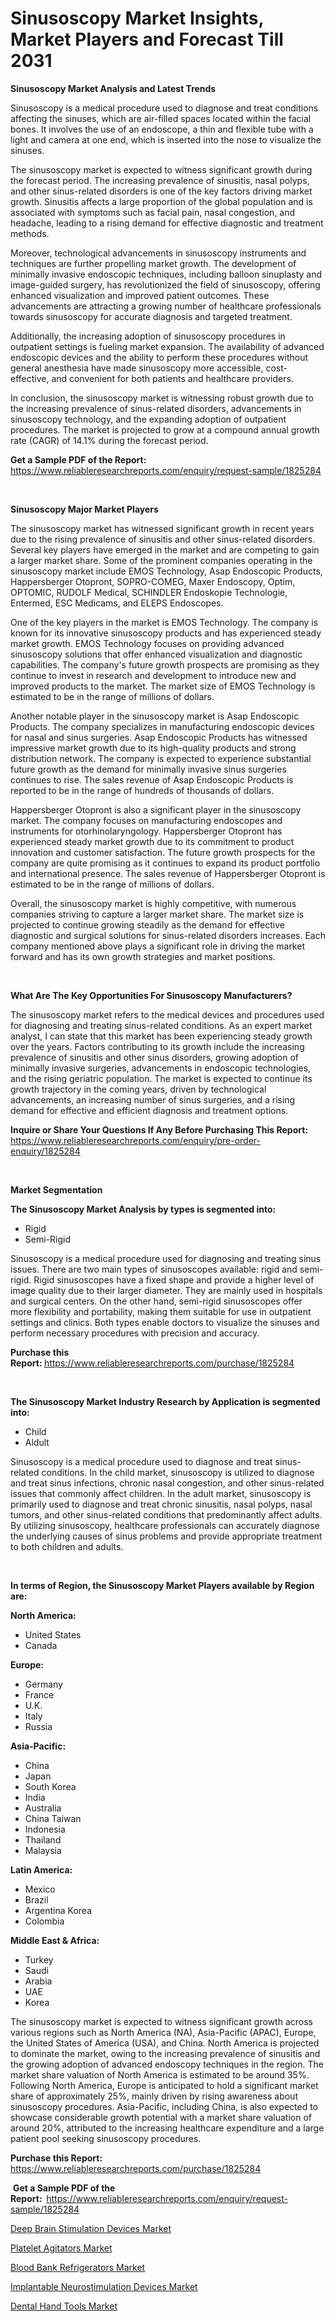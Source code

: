 <p><h1>Sinusoscopy Market Insights, Market Players and Forecast Till 2031</h1></p><p><strong>Sinusoscopy Market Analysis and Latest Trends</strong></p>
<p><p>Sinusoscopy is a medical procedure used to diagnose and treat conditions affecting the sinuses, which are air-filled spaces located within the facial bones. It involves the use of an endoscope, a thin and flexible tube with a light and camera at one end, which is inserted into the nose to visualize the sinuses.</p><p>The sinusoscopy market is expected to witness significant growth during the forecast period. The increasing prevalence of sinusitis, nasal polyps, and other sinus-related disorders is one of the key factors driving market growth. Sinusitis affects a large proportion of the global population and is associated with symptoms such as facial pain, nasal congestion, and headache, leading to a rising demand for effective diagnostic and treatment methods.</p><p>Moreover, technological advancements in sinusoscopy instruments and techniques are further propelling market growth. The development of minimally invasive endoscopic techniques, including balloon sinuplasty and image-guided surgery, has revolutionized the field of sinusoscopy, offering enhanced visualization and improved patient outcomes. These advancements are attracting a growing number of healthcare professionals towards sinusoscopy for accurate diagnosis and targeted treatment.</p><p>Additionally, the increasing adoption of sinusoscopy procedures in outpatient settings is fueling market expansion. The availability of advanced endoscopic devices and the ability to perform these procedures without general anesthesia have made sinusoscopy more accessible, cost-effective, and convenient for both patients and healthcare providers.</p><p>In conclusion, the sinusoscopy market is witnessing robust growth due to the increasing prevalence of sinus-related disorders, advancements in sinusoscopy technology, and the expanding adoption of outpatient procedures. The market is projected to grow at a compound annual growth rate (CAGR) of 14.1% during the forecast period.</p></p>
<p><strong>Get a Sample PDF of the Report:&nbsp;</strong> <a href="https://www.reliableresearchreports.com/enquiry/request-sample/1825284">https://www.reliableresearchreports.com/enquiry/request-sample/1825284</a></p>
<p>&nbsp;</p>
<p><strong>Sinusoscopy Major Market Players</strong></p>
<p><p>The sinusoscopy market has witnessed significant growth in recent years due to the rising prevalence of sinusitis and other sinus-related disorders. Several key players have emerged in the market and are competing to gain a larger market share. Some of the prominent companies operating in the sinusoscopy market include EMOS Technology, Asap Endoscopic Products, Happersberger Otopront, SOPRO-COMEG, Maxer Endoscopy, Optim, OPTOMIC, RUDOLF Medical, SCHINDLER Endoskopie Technologie, Entermed, ESC Medicams, and ELEPS Endoscopes.</p><p>One of the key players in the market is EMOS Technology. The company is known for its innovative sinusoscopy products and has experienced steady market growth. EMOS Technology focuses on providing advanced sinusoscopy solutions that offer enhanced visualization and diagnostic capabilities. The company's future growth prospects are promising as they continue to invest in research and development to introduce new and improved products to the market. The market size of EMOS Technology is estimated to be in the range of millions of dollars.</p><p>Another notable player in the sinusoscopy market is Asap Endoscopic Products. The company specializes in manufacturing endoscopic devices for nasal and sinus surgeries. Asap Endoscopic Products has witnessed impressive market growth due to its high-quality products and strong distribution network. The company is expected to experience substantial future growth as the demand for minimally invasive sinus surgeries continues to rise. The sales revenue of Asap Endoscopic Products is reported to be in the range of hundreds of thousands of dollars.</p><p>Happersberger Otopront is also a significant player in the sinusoscopy market. The company focuses on manufacturing endoscopes and instruments for otorhinolaryngology. Happersberger Otopront has experienced steady market growth due to its commitment to product innovation and customer satisfaction. The future growth prospects for the company are quite promising as it continues to expand its product portfolio and international presence. The sales revenue of Happersberger Otopront is estimated to be in the range of millions of dollars.</p><p>Overall, the sinusoscopy market is highly competitive, with numerous companies striving to capture a larger market share. The market size is projected to continue growing steadily as the demand for effective diagnostic and surgical solutions for sinus-related disorders increases. Each company mentioned above plays a significant role in driving the market forward and has its own growth strategies and market positions.</p></p>
<p>&nbsp;</p>
<p><strong>What Are The Key Opportunities For Sinusoscopy Manufacturers?</strong></p>
<p><p>The sinusoscopy market refers to the medical devices and procedures used for diagnosing and treating sinus-related conditions. As an expert market analyst, I can state that this market has been experiencing steady growth over the years. Factors contributing to its growth include the increasing prevalence of sinusitis and other sinus disorders, growing adoption of minimally invasive surgeries, advancements in endoscopic technologies, and the rising geriatric population. The market is expected to continue its growth trajectory in the coming years, driven by technological advancements, an increasing number of sinus surgeries, and a rising demand for effective and efficient diagnosis and treatment options.</p></p>
<p><strong>Inquire or Share Your Questions If Any Before Purchasing This Report:</strong> <a href="https://www.reliableresearchreports.com/enquiry/pre-order-enquiry/1825284">https://www.reliableresearchreports.com/enquiry/pre-order-enquiry/1825284</a></p>
<p>&nbsp;</p>
<p><strong>Market Segmentation</strong></p>
<p><strong>The Sinusoscopy Market Analysis by types is segmented into:</strong></p>
<p><ul><li>Rigid</li><li>Semi-Rigid</li></ul></p>
<p><p>Sinusoscopy is a medical procedure used for diagnosing and treating sinus issues. There are two main types of sinusoscopes available: rigid and semi-rigid. Rigid sinusoscopes have a fixed shape and provide a higher level of image quality due to their larger diameter. They are mainly used in hospitals and surgical centers. On the other hand, semi-rigid sinusoscopes offer more flexibility and portability, making them suitable for use in outpatient settings and clinics. Both types enable doctors to visualize the sinuses and perform necessary procedures with precision and accuracy.</p></p>
<p><strong>Purchase this Report:&nbsp;</strong><a href="https://www.reliableresearchreports.com/purchase/1825284">https://www.reliableresearchreports.com/purchase/1825284</a></p>
<p>&nbsp;</p>
<p><strong>The Sinusoscopy Market Industry Research by Application is segmented into:</strong></p>
<p><ul><li>Child</li><li>Aldult</li></ul></p>
<p><p>Sinusoscopy is a medical procedure used to diagnose and treat sinus-related conditions. In the child market, sinusoscopy is utilized to diagnose and treat sinus infections, chronic nasal congestion, and other sinus-related issues that commonly affect children. In the adult market, sinusoscopy is primarily used to diagnose and treat chronic sinusitis, nasal polyps, nasal tumors, and other sinus-related conditions that predominantly affect adults. By utilizing sinusoscopy, healthcare professionals can accurately diagnose the underlying causes of sinus problems and provide appropriate treatment to both children and adults.</p></p>
<p>&nbsp;</p>
<p><strong>In terms of Region, the Sinusoscopy Market Players available by Region are:</strong></p>
<p>
    <p> <strong> North America: </strong>
        <ul>
            <li>United States</li>
            <li>Canada</li>
        </ul>
        </p> 
    <p> <strong> Europe: </strong>
        <ul>
            <li>Germany</li>
            <li>France</li>
            <li>U.K.</li>
            <li>Italy</li>
            <li>Russia</li>
        </ul>
        </p> 
    <p> <strong> Asia-Pacific: </strong>
        <ul>
            <li>China</li>
            <li>Japan</li>
            <li>South Korea</li>
            <li>India</li>
            <li>Australia</li>
            <li>China Taiwan</li>
            <li>Indonesia</li>
            <li>Thailand</li>
            <li>Malaysia</li>
        </ul>
        </p> 
    <p> <strong> Latin America: </strong>
        <ul>
            <li>Mexico</li>
            <li>Brazil</li>
            <li>Argentina Korea</li>
            <li>Colombia</li>
        </ul>
        </p> 
    <p> <strong> Middle East & Africa: </strong>
        <ul>
            <li>Turkey</li>
            <li>Saudi</li>
            <li>Arabia</li>
            <li>UAE</li>
            <li>Korea</li>
        </ul>
    </p>
    </p>
<p><p>The sinusoscopy market is expected to witness significant growth across various regions such as North America (NA), Asia-Pacific (APAC), Europe, the United States of America (USA), and China. North America is projected to dominate the market, owing to the increasing prevalence of sinusitis and the growing adoption of advanced endoscopy techniques in the region. The market share valuation of North America is estimated to be around 35%. Following North America, Europe is anticipated to hold a significant market share of approximately 25%, mainly driven by rising awareness about sinusoscopy procedures. Asia-Pacific, including China, is also expected to showcase considerable growth potential with a market share valuation of around 20%, attributed to the increasing healthcare expenditure and a large patient pool seeking sinusoscopy procedures.</p></p>
<p><strong>Purchase this Report: </strong><a href="https://www.reliableresearchreports.com/purchase/1825284">https://www.reliableresearchreports.com/purchase/1825284</a></p>
<p>&nbsp;<strong>Get a Sample PDF of the Report:&nbsp;&nbsp;</strong><a href="https://www.reliableresearchreports.com/enquiry/request-sample/1825284">https://www.reliableresearchreports.com/enquiry/request-sample/1825284</a></p>
<p><strong></strong></p>
<p><p><a href="https://github.com/dzharov81/Market-Research-Report-List-2/blob/main/deep-brain-stimulation-devices-market.md">Deep Brain Stimulation Devices Market</a></p><p><a href="https://github.com/scarol104/Market-Research-Report-List-2/blob/main/platelet-agitators-market.md">Platelet Agitators Market</a></p><p><a href="https://github.com/deliacustodio40/Market-Research-Report-List-2/blob/main/blood-bank-refrigerators-market.md">Blood Bank Refrigerators Market</a></p><p><a href="https://github.com/ambrozg/Market-Research-Report-List-2/blob/main/implantable-neurostimulation-devices-market.md">Implantable Neurostimulation Devices Market</a></p><p><a href="https://github.com/maliyahmorrow6654/Market-Research-Report-List-2/blob/main/dental-hand-tools-market.md">Dental Hand Tools Market</a></p></p>